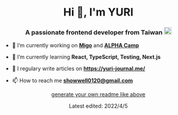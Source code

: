 <h1 align="center">Hi 👋, I'm YURI</h1>
<h3 align="center">A passionate frontend developer from Taiwan <img src="https://pic.sopili.net/pub/emoji/twitter/2/72x72/1f1f9-1f1fc.png" width=20 height=20></h3>

- 🔭 I’m currently working on **[Migo](https://migo.io/)** and **[ALPHA Camp](https://tw.alphacamp.co/)**

- 🌱 I’m currently learning **React, TypeScript, Testing, Next.js**

- 📝 I regulary write articles on **https://yuri-journal.me/**

- 📫 How to reach me **showwell0120@gmail.com**
       
<p align="center"><a href="https://rahuldkjain.github.io/gh-profile-readme-generator/">generate your own readme like above</a></p>
<p align="center">Latest edited: 2022/4/5</p>
 
